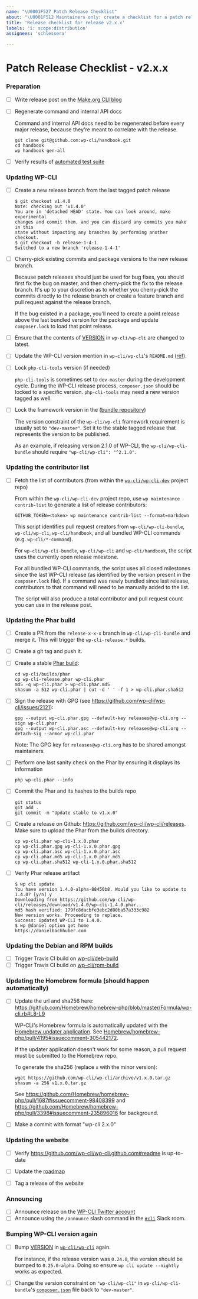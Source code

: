 ```yaml
---
name: "\U0001F527 Patch Release Checklist"
about: "\U0001F512 Maintainers only: create a checklist for a patch release process"
title: 'Release checklist for release v2.x.x'
labels: 'i: scope:distribution'
assignees: 'schlessera'

---
```

# Patch Release Checklist - v2.x.x

### Preparation

- [ ] Write release post on the [Make.org CLI blog](https://make.wordpress.org/cli/wp-admin/post-new.php)
- [ ] Regenerate command and internal API docs

    Command and internal API docs need to be regenerated before every major release, because they're meant to correlate with the release.

    ```
    git clone git@github.com:wp-cli/handbook.git
    cd handbook
    wp handbook gen-all
    ```

- [ ] Verify results of [automated test suite](https://github.com/wp-cli/automated-tests)

### Updating WP-CLI

- [ ] Create a new release branch from the last tagged patch release

    ```
    $ git checkout v1.4.0
    Note: checking out 'v1.4.0'
    You are in 'detached HEAD' state. You can look around, make experimental
    changes and commit them, and you can discard any commits you make in this
    state without impacting any branches by performing another checkout.
    $ git checkout -b release-1-4-1
    Switched to a new branch 'release-1-4-1'
    ```

- [ ] Cherry-pick existing commits and package versions to the new release branch.

    Because patch releases should just be used for bug fixes, you should first fix the bug on master, and then cherry-pick the fix to the release branch. It's up to your discretion as to whether you cherry-pick the commits directly to the release branch *or* create a feature branch and pull request against the release branch.

    If the bug existed in a package, you'll need to create a point release above the last bundled version for the package and update `composer.lock` to load that point release.

- [ ] Ensure that the contents of [VERSION](https://github.com/wp-cli/wp-cli/blob/master/VERSION) in `wp-cli/wp-cli` are changed to latest.

- [ ] Update the WP-CLI version mention in `wp-cli/wp-cli`'s `README.md` ([ref](https://github.com/wp-cli/wp-cli/issues/3647)).

- [ ] Lock `php-cli-tools` version (if needed)

    `php-cli-tools` is sometimes set to `dev-master` during the development cycle. During the WP-CLI release process, `composer.json` should be locked to a specific version. `php-cli-tools` may need a new version tagged as well.

- [ ] Lock the framework version in the ([bundle repository](https://github.com/wp-cli/wp-cli-bundle/))

    The version constraint of the `wp-cli/wp-cli` framework requirement is usually set to `"dev-master"`. Set it to the stable tagged release that represents the version to be published.

    As an example, if releasing version 2.1.0 of WP-CLI, the `wp-cli/wp-cli-bundle` should require `"wp-cli/wp-cli": "^2.1.0"`.

### Updating the contributor list

- [ ] Fetch the list of contributors (from within the [`wp-cli/wp-cli-dev`](https://githubcom/wp-cli/wp-cli-dev/) project repo)

    From within the `wp-cli/wp-cli-dev` project repo, use `wp maintenance contrib-list` to generate a list of release contributors:

    ```
    GITHUB_TOKEN=<token> wp maintenance contrib-list --format=markdown
    ```

    This script identifies pull request creators from `wp-cli/wp-cli-bundle`, `wp-cli/wp-cli`, `wp-cli/handbook`, and all bundled WP-CLI commands (e.g. `wp-cli/*-command`).

    For `wp-cli/wp-cli-bundle`, `wp-cli/wp-cli` and `wp-cli/handbook`, the script uses the currently open release milestone.

    For all bundled WP-CLI commands, the script uses all closed milestones since the last WP-CLI release (as identified by the version present in the `composer.lock` file). If a command was newly bundled since last release, contributors to that command will need to be manually added to the list.

    The script will also produce a total contributor and pull request count you can use in the release post.

### Updating the Phar build

- [ ] Create a PR from the `release-x-x-x` branch in `wp-cli/wp-cli-bundle` and merge it. This will trigger the `wp-cli-release.*` builds.

- [ ] Create a git tag and push it.

- [ ] Create a stable [Phar build](https://github.com/wp-cli/builds/tree/gh-pages/phar):

    ```
    cd wp-cli/builds/phar
    cp wp-cli-release.phar wp-cli.phar
    md5 -q wp-cli.phar > wp-cli.phar.md5
    shasum -a 512 wp-cli.phar | cut -d ' ' -f 1 > wp-cli.phar.sha512
    ```

- [ ] Sign the release with GPG (see <https://github.com/wp-cli/wp-cli/issues/2121>):

    ```
    gpg --output wp-cli.phar.gpg --default-key releases@wp-cli.org --sign wp-cli.phar
    gpg --output wp-cli.phar.asc --default-key releases@wp-cli.org --detach-sig --armor wp-cli.phar
    ```

    Note: The GPG key for `releases@wp-cli.org` has to be shared amongst maintainers.

- [ ] Perform one last sanity check on the Phar by ensuring it displays its information

    ```
    php wp-cli.phar --info
    ```

- [ ] Commit the Phar and its hashes to the builds repo

    ```
    git status
    git add .
    git commit -m "Update stable to v1.x.0"
    ```

- [ ] Create a release on Github: <https://github.com/wp-cli/wp-cli/releases>. Make sure to upload the Phar from the builds directory.

    ```
    cp wp-cli.phar wp-cli-1.x.0.phar
    cp wp-cli.phar.gpg wp-cli-1.x.0.phar.gpg
    cp wp-cli.phar.asc wp-cli-1.x.0.phar.asc
    cp wp-cli.phar.md5 wp-cli-1.x.0.phar.md5
    cp wp-cli.phar.sha512 wp-cli-1.x.0.phar.sha512
    ```

- [ ] Verify Phar release artifact

    ```
    $ wp cli update
    You have version 1.4.0-alpha-88450b8. Would you like to update to 1.4.0? [y/n] y
    Downloading from https://github.com/wp-cli/wp-cli/releases/download/v1.4.0/wp-cli-1.4.0.phar...
    md5 hash verified: 179fc8dacbfe3ebc2d00ba57a333c982
    New version works. Proceeding to replace.
    Success: Updated WP-CLI to 1.4.0.
    $ wp @daniel option get home
    https://danielbachhuber.com
    ```

### Updating the Debian and RPM builds

- [ ] Trigger Travis CI build on [wp-cli/deb-build](https://github.com/wp-cli/deb-build)
- [ ] Trigger Travis CI build on [wp-cli/rpm-build](https://github.com/wp-cli/rpm-build)

### Updating the Homebrew formula (should happen automatically)

- [ ] Update the url and sha256 here: https://github.com/Homebrew/homebrew-php/blob/master/Formula/wp-cli.rb#L8-L9

    WP-CLI's Homebrew formula is automatically updated with the [Homebrew updater application](https://github.com/BePsvPT/homebrew-updater). See [Homebrew/homebrew-php/pull/4195#issuecomment-305442172](https://github.com/Homebrew/homebrew-php/pull/4195#issuecomment-305442172).

    If the updater application doesn't work for some reason, a pull request must be submitted to the Homebrew repo.
    
    To generate the sha256 (replace `x` with the minor version):

    ```
    wget https://github.com/wp-cli/wp-cli/archive/v1.x.0.tar.gz
    shasum -a 256 v1.x.0.tar.gz
    ```

    See <https://github.com/Homebrew/homebrew-php/pull/1687#issuecomment-98408399> and <https://github.com/Homebrew/homebrew-php/pull/3398#issuecomment-235896016> for background.

- [ ] Make a commit with format "wp-cli 2.x.0"

### Updating the website

- [ ] Verify <https://github.com/wp-cli/wp-cli.github.com#readme> is up-to-date

- [ ] Update the [roadmap](https://make.wordpress.org/cli/handbook/roadmap/)

- [ ] Tag a release of the website

### Announcing

- [ ] Announce release on the [WP-CLI Twitter account](https://twitter.com/wpcli)
- [ ] Announce using the `/announce` slash command in the [`#cli`](https://wordpress.slack.com/messages/C02RP4T41) Slack room.

### Bumping WP-CLI version again

- [ ] Bump [VERSION](https://github.com/wp-cli/wp-cli/blob/master/VERSION) in [`wp-cli/wp-cli`](https://github.com/wp-cli/wp-cli) again.

    For instance, if the release version was `0.24.0`, the version should be bumped to `0.25.0-alpha`. Doing so ensure `wp cli update --nightly` works as expected.

- [ ] Change the version constraint on `"wp-cli/wp-cli"` in `wp-cli/wp-cli-bundle`'s [`composer.json`](https://github.com/wp-cli/wp-cli-bundle/blob/master/composer.json) file back to `"dev-master"`.
